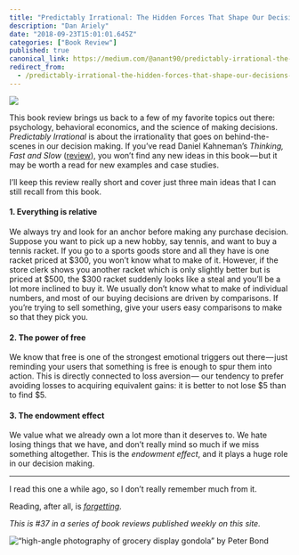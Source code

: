 ```yaml
---
title: "Predictably Irrational: The Hidden Forces That Shape Our Decisions"
description: "Dan Ariely"
date: "2018-09-23T15:01:01.645Z"
categories: ["Book Review"]
published: true
canonical_link: https://medium.com/@anant90/predictably-irrational-the-hidden-forces-that-shape-our-decisions-86c872d6e5a0
redirect_from:
  - /predictably-irrational-the-hidden-forces-that-shape-our-decisions-86c872d6e5a0
---
```


![](/assets/blog/predictably-irrational-the-hidden-forces-that-shape-our-decisions/asset-1.png)

This book review brings us back to a few of my favorite topics out there: psychology, behavioral economics, and the science of making decisions. _Predictably Irrational_ is about the irrationality that goes on behind-the-scenes in our decision making. If you’ve read Daniel Kahneman’s _Thinking, Fast and Slow_ ([review](https://anantjain.dev/thinking-fast-and-slow-d1ce7c58215b)), you won’t find any new ideas in this book — but it may be worth a read for new examples and case studies.

I’ll keep this review really short and cover just three main ideas that I can still recall from this book.

#### 1\. Everything is relative

We always try and look for an anchor before making any purchase decision. Suppose you want to pick up a new hobby, say tennis, and want to buy a tennis racket. If you go to a sports goods store and all they have is one racket priced at $300, you won’t know what to make of it. However, if the store clerk shows you another racket which is only slightly better but is priced at $500, the $300 racket suddenly looks like a steal and you’ll be a lot more inclined to buy it. We usually don’t know what to make of individual numbers, and most of our buying decisions are driven by comparisons. If you’re trying to sell something, give your users easy comparisons to make so that they pick you.

#### 2\. The power of free

We know that free is one of the strongest emotional triggers out there — just reminding your users that something is free is enough to spur them into action. This is directly connected to loss aversion — our tendency to prefer avoiding losses to acquiring equivalent gains: it is better to not lose $5 than to find $5.

#### 3\. The endowment effect

We value what we already own a lot more than it deserves to. We hate losing things that we have, and don’t really mind so much if we miss something altogether. This is the _endowment effect_, and it plays a huge role in our decision making.

---

I read this one a while ago, so I don’t really remember much from it.

Reading, after all, is [_forgetting_](https://www.nybooks.com/daily/2015/06/26/reading-is-forgetting/).

_This is #37 in a series of book reviews published weekly on this site._

![“high-angle photography of grocery display gondola” by [Peter Bond](https://unsplash.com/@pvsbond)](/assets/blog/predictably-irrational-the-hidden-forces-that-shape-our-decisions/asset-2.png)
